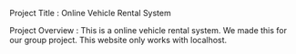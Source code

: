 Project Title : Online Vehicle Rental System

Project Overview : This is a online vehicle rental system. We made this for our group project. This website only works with localhost.
